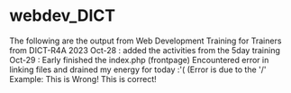 # webdev_DICT
The following are the output from Web Development Training for Trainers from DICT-R4A
2023
Oct-28 : added the activities from the 5day training
Oct-29 : Early finished the index.php (frontpage)
         Encountered error in linking files and drained my energy for today :'( (Error is due to the '/'
           Example:
           This is Wrong!
                  <script src="/bs/dist/js/bootstrap.min.js"></script>
           This is correct!
                  <script src="bs/dist/js/bootstrap.min.js"></script>
           
